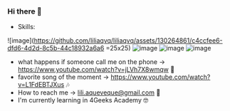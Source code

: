 ### Hi there 👋

- Skills:

![image](https://github.com/liliaqvq/liliaqvq/assets/130264861/c4ccfee6-dfd6-4d2d-8c5b-44c18932a6a6 =25x25)
![image](https://github.com/liliaqvq/liliaqvq/assets/130264861/1a298578-1650-43bc-8272-e15b36dce00a)
![image](https://github.com/liliaqvq/liliaqvq/assets/130264861/856e61d6-6b1e-4025-90e0-cb138aae644e)
![image](https://github.com/liliaqvq/liliaqvq/assets/130264861/404c9312-9acd-46b5-900c-24715d57099a)




- what happens if someone call me on the phone -> https://www.youtube.com/watch?v=jLVh7X8wmqw 📱
- favorite song of the moment -> https://www.youtube.com/watch?v=L1FdEBTJXus 🎶
- How to reach me -> lili.aqueveque@gmail.com 📧
- I'm currently learning in 4Geeks Academy 🤓

<!--
**liliaqvq/liliaqvq** is a ✨ _special_ ✨ repository because its `README.md` (this file) appears on your GitHub profile.

Here are some ideas to get you started:

- 🔭 I’m currently working on ...
- 🌱 I’m currently learning ...
- 👯 I’m looking to collaborate on ...
- 🤔 I’m looking for help with ...
- 💬 Ask me about ...
- 📫 How to reach me: ...
- ⚡ Fun fact: ...
-->
